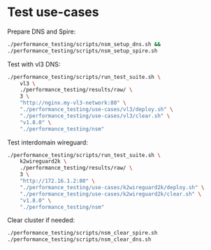 
# Test use-cases

Prepare DNS and Spire:
```bash
./performance_testing/scripts/nsm_setup_dns.sh &&
./performance_testing/scripts/nsm_setup_spire.sh
```

Test with vl3 DNS:
```bash
./performance_testing/scripts/run_test_suite.sh \
    vl3 \
    ./performance_testing/results/raw/ \
    3 \
    "http://nginx.my-vl3-network:80" \
    "./performance_testing/use-cases/vl3/deploy.sh" \
    "./performance_testing/use-cases/vl3/clear.sh" \
    "v1.8.0" \
    "./performance_testing/nsm"
```

Test interdomain wireguard:
```bash
./performance_testing/scripts/run_test_suite.sh \
    k2wireguard2k \
    ./performance_testing/results/raw/ \
    3 \
    "http://172.16.1.2:80" \
    "./performance_testing/use-cases/k2wireguard2k/deploy.sh" \
    "./performance_testing/use-cases/k2wireguard2k/clear.sh" \
    "v1.8.0" \
    "./performance_testing/nsm"
```

Clear cluster if needed:
```bash
./performance_testing/scripts/nsm_clear_spire.sh
./performance_testing/scripts/nsm_clear_dns.sh
```
